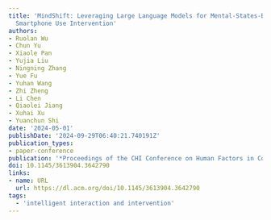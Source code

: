 ```yaml
---
title: 'MindShift: Leveraging Large Language Models for Mental-States-Based Problematic
  Smartphone Use Intervention'
authors:
- Ruolan Wu
- Chun Yu
- Xiaole Pan
- Yujia Liu
- Ningning Zhang
- Yue Fu
- Yuhan Wang
- Zhi Zheng
- Li Chen
- Qiaolei Jiang
- Xuhai Xu
- Yuanchun Shi
date: '2024-05-01'
publishDate: '2024-09-29T06:40:21.740191Z'
publication_types:
- paper-conference
publication: '*Proceedings of the CHI Conference on Human Factors in Computing Systems*'
doi: 10.1145/3613904.3642790
links:
- name: URL
  url: https://dl.acm.org/doi/10.1145/3613904.3642790
tags:
  - 'intelligent interaction and intervention'
---
```

